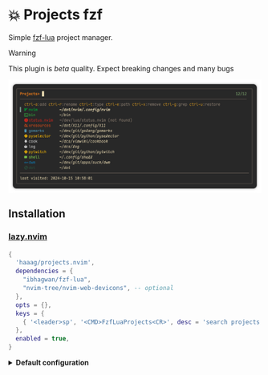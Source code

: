 # 💥 Projects fzf

Simple [fzf-lua](https://github.com/ibhagwan/fzf-lua.git) project manager.

> [!WARNING]
> This plugin is _beta_ quality. Expect breaking changes and many bugs

<div align="left">
  <img align="center" src="assets/pic.png">
</div>

## Installation

### [lazy.nvim](https://github.com/folke/lazy.nvim)

```lua
{
  'haaag/projects.nvim',
  dependencies = {
    "ibhagwan/fzf-lua",
    "nvim-tree/nvim-web-devicons", -- optional
  },
  opts = {},
  keys = {
    { '<leader>sp', '<CMD>FzfLuaProjects<CR>', desc = 'search projects' },
  },
  enabled = true,
}
```

<details>
<summary><strong>Default configuration</strong></summary>

```lua
require('projects').setup({
  -- `user-command` in neovim
  cmd = 'FzfLuaProjects',
  -- file store ($XDG_DATA_HOME/nvim || ~/.local/share/nvim)
  fname = vim.fn.stdpath('data') .. '/nvim-projects.txt',
  -- fzf's prompt
  prompt = 'Projects> ',
  -- preview
  previewer = {
    enabled = true,
  },
  -- icons
  icons = {
    default = '',
    warning = '',
    color = '#6d8086',
    enabled = true,
  },
  -- enable color output
  color = true,
  -- keybinds
  keymap = {
    add = 'ctrl-a',
    edit_path = 'ctrl-e',
    edit_type = 'ctrl-t',
    grep = 'ctrl-g',
    remove = 'ctrl-x',
    rename = 'ctrl-r',
    restore = 'ctrl-u',
  },
})
```

</details>
